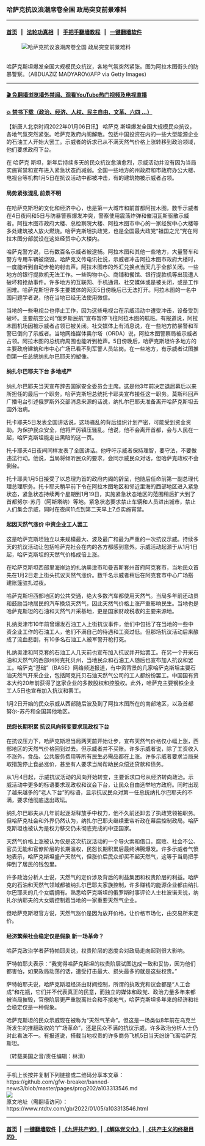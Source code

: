 ### 哈萨克抗议浪潮席卷全国 政局突变前景难料
------------------------

#### [首页](https://github.com/gfw-breaker/banned-news3/blob/master/README.md) &nbsp;&nbsp;|&nbsp;&nbsp; [法轮功真相](https://github.com/begood0513/basic/blob/master/README.md)  &nbsp;&nbsp;|&nbsp;&nbsp; [手把手翻墙教程](https://github.com/gfw-breaker/guides/wiki)  &nbsp;&nbsp;|&nbsp;&nbsp; [一键翻墙软件](https://github.com/gfw-breaker/nogfw/blob/master/README.md)  



<div><div class="featured_image">
 <figure>
  <img alt="哈萨克抗议浪潮席卷全国 政局突变前景难料" src="https://i.ntdtv.com/assets/uploads/2022/01/GettyImages-1237544805-e1641407676143-800x450.jpg"/>
 </figure><br/>
 <span class="caption">
  哈萨克斯坦爆发全国大规模民众抗议，各地气氛突然紧张。图为阿拉木图街头的防暴警察。（ABDUAZIZ MADYAROV/AFP via Getty Images)
 </span>
</div>
</div><hr/>

#### [ 🎬  免翻墙浏览墙外禁闻、观看YouTube热门视频及电视直播](https://github.com/gfw-breaker/HelloWorld)

#### [ 💥  禁书下载（政治、经济、人权、民主自由、文革、六四 ...）](https://github.com/gfw-breaker/books/blob/master/README.md)

<div><div class="post_content" itemprop="articleBody">
 <p>
  【新唐人北京时间2022年01月06日讯】
  <ok href="https://www.ntdtv.com/gb/哈萨克.htm">
   哈萨克
  </ok>
  斯坦爆发全国大规模民众抗议，各地气氛突然紧张。哈萨克政府内阁解散。包括中国投资在内的一些大型能源企业的石油工人开始大罢工。示威者的诉求已从不满天然气价格上涨转移到政治领域，他们要求政府下台。
 </p>
 <p>
  在
  <ok href="https://www.ntdtv.com/gb/哈萨克.htm">
   哈萨克
  </ok>
  斯坦，新年后持续多天的民众抗议愈演愈烈，示威活动并没有因为当局实施宵禁和宣布进入紧急状态而减弱。全国一些地方的州政府和市政府办公大楼、电视台等机构1月5日在抗议活动中都被冲击，有的建筑物被示威者占领。
 </p>
 <h4>
  局势紧张混乱 前景不明
 </h4>
 <p>
  在哈萨克斯坦的文化和经济中心，也是第一大城市和前首都阿拉木图，数千示威者在4日夜间和5日与防暴警察爆发冲突，警察使用震荡炸弹和催泪瓦斯驱散示威者。阿拉木图市政府大楼、总检察院大楼、阿拉木图市中心的一家经贸中心大楼等多处建筑被人放火燃烧。哈萨克斯坦执政党，也是全国最大政党“祖国之光”党在阿拉木图分部就设在这处经贸中心大楼内。
 </p>
 <p>
  哈萨克警方说，已有数百名示威者被逮捕。阿拉木图和其他一些地方，大量警车和警方专用车辆被烧毁。哈萨克文传电讯社说，示威者冲击阿拉木图市政府大楼时，一度能听到自动步枪的射击声。阿拉木图市的外汇兑换点当天几乎全部关闭。一些地方的银行提款机无法工作。一些购物中心、商铺和餐馆、银行提款机等出现遭人破坏和抢劫事件。许多地方的互联网、手机通讯、社交媒体或是被关闭，或是工作困难。哈萨克斯坦许多主要媒体的网页5日傍晚后已无法打开。阿拉木图的一名中国问题学者说，他在当地已经无法使用微信。
 </p>
 <p>
  当地的一些电视台也停止工作，因为这些电视台在示威活动中遭受冲击，设备受到破坏。主要航空公司“俄罗斯民航”宣布暂停飞往阿拉木图的航班。有报道说，阿拉木图机场因被示威者占领已被关闭。社交媒体上有消息说，在一些地方防暴警和军警已倒向了示威者。当地网络媒体奥尔塔（ORDA）说，阿拉木图警察局被示威者占领。阿拉木图的总统府周围也能听到枪声。5日傍晚后，哈萨克斯坦许多地方的主要政府建筑和市中心广场已看不到军警人员站岗。在一些地方，有示威者试图推倒第一任总统纳扎尔巴耶夫的塑像。
 </p>
 <h4>
  纳扎尔巴耶夫下台 多地戒严
 </h4>
 <p>
  纳扎尔巴耶夫当天宣布辞去国家安全委员会主席。这是他3年前决定退居幕后以来所担任的最后一个职务。哈萨克斯坦总统托卡耶夫宣布接任这一职务。莫斯科回声广播电台引述俄罗斯外交部消息来源的话说，纳扎尔巴耶夫准备离开哈萨克斯坦去国外治病。
 </p>
 <p>
  托卡耶夫5日发表全国讲话说，这场骚乱的背后组织计划严密，可能受到资金资助。为保护民众安全，他将严厉镇压骚乱。他说，他不会离开首都，会与人民在一起，哈萨克斯坦能走出黑暗的这一页。
 </p>
 <p>
  托卡耶夫4日夜间同样发表了全国讲话。他呼吁示威者保持理智，要守法，不要做违法行动。他说，当局将倾听民众的要求，会同示威民众对话，但哈萨克政权不会倒台。
 </p>
 <p>
  托卡耶夫1月5日接受了以总理为首的政府内阁的辞呈，他随后任命前第一副总理代理总理职务。托卡耶夫稍早前下令在阿拉木图地区和邻近里海的西部地区进入紧急状态，紧急状态持续两个星期到1月19日，实施紧急状态地区的范围稍后扩大到了首都努尔-苏丹（阿斯塔纳）等地。紧急状态要求禁止车辆和人员进出城市，禁止人们集会示威，同时在夜间11点到第二天早上7点实施宵禁。
 </p>
 <h4>
  起因天然气涨价 中资企业工人罢工
 </h4>
 <p>
  这是哈萨克斯坦独立以来规模最大、波及最广和最为严重的一次抗议示威。持续多天的抗议活动让包括哈萨克社会在内的各方都感到意外。示威活动起源于从1月1日起，哈萨克斯坦的天然气价格成倍上涨。
 </p>
 <p>
  在哈萨克斯坦西部里海岸边的扎纳奥津市和曼吉斯套州首府阿克套市，当地民众首先在1月2日走上街头抗议天然气涨价。数千名示威者稍后在阿克套市中心广场搭建账篷驻扎过夜。
 </p>
 <p>
  哈萨克斯坦西部地区的公共交通，绝大多数汽车都使用天然气。当局多年前还动员和鼓励当地居民的汽车换烧天然气，因此天然气价格上涨严重影响民生。当地也是哈萨克斯坦的石油和天然气开采基地，更是国家财政税收的主要来源地。
 </p>
 <p>
  扎纳奥津市10年前曾爆发石油工人上街抗议事件，他们中包括了在当地的一些中资企业工作的石油工人，他们不满自己的待遇和工资过低。但那场抗议活动后来酿成了流血悲剧，有10多名石油工人被军警开枪打死。
 </p>
 <p>
  扎纳奥津和阿克套的石油工人几天前也宣布加入抗议并开始罢工。在另一个开采石油和天然气的西部州阿克托贝州，当地民众和石油工人随后也宣布加入抗议和罢工。哈萨克“基础”（BASE）网络频道报道，有中资背景的几家哈萨克斯坦主要石油天然气开采企业，包括阿克托贝石油天然气公司的工人都纷纷罢工。中国国有资本大约20年前获得了这家企业的多数股权和控股权。此外，哈萨克主要钢铁企业工人5日也宣布加入抗议和罢工。
 </p>
 <p>
  1月2日开始的民众示威从西部随后波及到了阿拉木图所在的南部地区，以及首都努尔-苏丹和全国其他地区。
 </p>
 <h4>
  民怨长期积累 抗议风向转变要求现政权下台
 </h4>
 <p>
  在抗议压力下，哈萨克斯坦当局两天前开始让步，宣布天然气价格仅小幅上涨，西部地区的天然气价格回到过去。但示威者并不买账。许多示威者说，除了工资收入不涨外，食品、公共服务费用等所有民生必需品都在上涨。许多示威者要求当局采取措施停止食品涨价，甚至有人要求当局帮助民众偿还贷款和债务。
 </p>
 <p>
  从1月4日起，示威抗议活动的风向开始转变，主要诉求口号从经济转向政治。示威活动中更多的标语要求现政权和议会下台，让民众自由选举地方政府。同时出现了越来越多的“老人下台”的标语，显示抗议民众对第一任总统纳扎尔巴耶夫的不满，要求他彻底退出政坛。
 </p>
 <p>
  纳扎尔巴耶夫从几年前起逐渐释放手中权力，他不久前还卸去了执政党领袖职务。但哈萨克社会和外界仍然认为，纳扎尔巴耶夫继续垂帘听政在幕后控制政局。哈萨克斯坦也被认为是权力移交仍未彻底完成的中亚国家。
 </p>
 <p>
  天然气价格上涨被认为仅是这次抗议活动的一个导火索和借口。腐败、社会不公、官员无能和官僚阶层的长期滥权，民怨长期积累后最终沸腾爆发。许多示威者气愤地表示，哈萨克斯坦盛产天然气，但涨价后民众却买不起天然气，这等于当局把手伸到了居民的钱包里。
 </p>
 <p>
  许多政治分析人士说，天然气的定价涉及背后的利益集团和权贵阶层的利益。哈萨克的石油和天然气领域都被纳扎尔巴耶夫家族控制，许多赚钱的能源企业都由纳扎尔巴耶夫的几个女婿拥有。熟悉哈萨克斯坦的俄罗斯时事评论人士杜波诺夫说，纳扎尔纳耶夫的大女婿控制着当地的一家重要天然气企业。
 </p>
 <p>
  但哈萨克斯坦官方说，天然气涨价是因为放开价格，让价格市场化，由交易所来定价。
 </p>
 <h4>
  经济繁荣社会稳定仅是假象 新一场革命？
 </h4>
 <p>
  哈萨克政治学者萨特帕耶夫说，权贵阶层的态度会对政局走向起到很大影响。
 </p>
 <p>
  萨特帕耶夫表示：“我觉得哈萨克斯坦的权贵阶层试图达成一致和妥协，因为他们都害怕，如果政局动荡的话，遭受打击最大、损失最多的就是这些权贵。”
 </p>
 <p>
  萨特帕耶夫说，哈萨克斯坦经济由财阀控制，所谓的执政党和议会都是“人工合成”和花瓶，它们并不代表真正的民意，而独立的媒体和政党、政治力量多年来都被当局摧毁，官僚阶层更严重脱离社会和不接地气，哈萨克斯坦多年来的经济和社会稳定仅是一种假象。
 </p>
 <p>
  哈萨克斯坦的民众示威现在被称为“天然气革命”。但这是一场类似8年前在乌克兰所发生的推翻政权的“广场革命”，还是民众不满的抗议示威，许多政治分析人士仍对此看法不一。有报道说，搭载当地权贵的许多商务飞机5日当天纷纷飞离哈萨克斯坦。
 </p>
 <p>
  （转载美国之音/责任编辑：林清）
 </p>
 <div class="single_ad">
 </div>
</div>
</div>
<hr/>
手机上长按并复制下列链接或二维码分享本文章：<br/>
https://github.com/gfw-breaker/banned-news3/blob/master/pages/prog202/a103313546.md <br/>
<a href='https://github.com/gfw-breaker/banned-news3/blob/master/pages/prog202/a103313546.md'><img src='https://github.com/gfw-breaker/banned-news3/blob/master/pages/prog202/a103313546.md.png'/></a> <br/>
原文地址（需翻墙访问）：https://www.ntdtv.com/gb/2022/01/05/a103313546.html


------------------------
#### [首页](https://github.com/gfw-breaker/banned-news3/blob/master/README.md) &nbsp;|&nbsp; [一键翻墙软件](https://github.com/gfw-breaker/nogfw/blob/master/README.md) &nbsp;| [《九评共产党》](https://github.com/gfw-breaker/9ping.md/blob/master/README.md#九评之一评共产党是什么) | [《解体党文化》](https://github.com/gfw-breaker/jtdwh.md/blob/master/README.md) | [《共产主义的终极目的》](https://github.com/gfw-breaker/gczydzjmd.md/blob/master/README.md)


<img src='http://gfw-breaker.win/banned-news3/pages/prog202/a103313546.md' width='0px' height='0px'/>